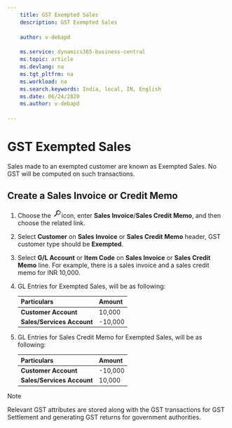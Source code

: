 ```yaml
---
    title: GST Exempted Sales
    description: GST Exempted Sales

    author: v-debapd

    ms.service: dynamics365-business-central
    ms.topic: article
    ms.devlang: na
    ms.tgt_pltfrm: na
    ms.workload: na
    ms.search.keywords: India, local, IN, English
    ms.date: 06/24/2020
    ms.author: v-debapd

---
```

# GST Exempted Sales

Sales made to an exempted customer are known as Exempted Sales. No GST will be computed on such transactions.

## Create a Sales Invoice or Credit Memo

1. Choose the ![img](image/search.jpg)icon, enter **Sales Invoice**/**Sales Credit Memo**, and then choose the related link.
2. Select **Customer** on **Sales Invoice** or **Sales Credit Memo** header, GST customer type should be **Exempted**.
3. Select **G/L Account** or **Item Code** on **Sales Invoice** or **Sales Credit Memo** line. For example, there is a sales invoice and a sales credit memo for INR 10,000.

6. GL Entries for Exempted Sales, will be as following:

    |Particulars|Amount|
    |----------------------------------|---------------------------------------|  
    |**Customer Account**|10,000|  
    |**Sales/Services Account**|-10,000| 

6. GL Entries for Sales Credit Memo for Exempted Sales, will be as following:

    |Particulars|Amount|
    |----------------------------------|---------------------------------------|  
    |**Customer Account**|-10,000|  
    |**Sales/Services Account**|10,000| 


> [!NOTE]
>
> Relevant GST attributes are stored along with the GST transactions for GST Settlement and generating GST returns for government authorities.





































